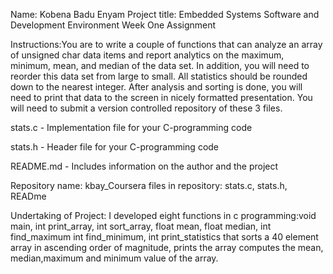 Name: Kobena Badu Enyam
Project title: Embedded Systems Software and Development Environment Week One Assignment

Instructions:You are to write a couple of functions that can analyze an array of unsigned char data items and report analytics on the maximum, minimum, mean, and median of the data set. In addition, you will need to reorder this data set from large to small. All statistics should be rounded down to the nearest integer. After analysis and sorting is done, you will need to print that data to the screen in nicely formatted presentation. You will need to submit a version controlled repository of these 3 files.

 stats.c - Implementation file for your C-programming code

 stats.h -  Header file for your C-programming code

 README.md -  Includes information on the author and the project
 
 Repository name: kbay_Coursera
 files in repository: stats.c, stats.h, READme 

 Undertaking of Project:
 I developed eight functions in c programming:void main, int print_array, int sort_array, float mean, float median, int find_maximum
 int find_minimum, int print_statistics that sorts a 40 element array in ascending order of magnitude, prints the array computes the
  mean, median,maximum and minimum value of the array.